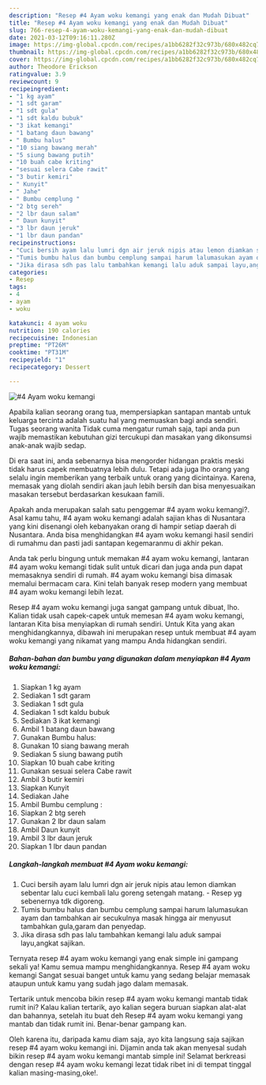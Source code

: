 ```yaml
---
description: "Resep #4 Ayam woku kemangi yang enak dan Mudah Dibuat"
title: "Resep #4 Ayam woku kemangi yang enak dan Mudah Dibuat"
slug: 766-resep-4-ayam-woku-kemangi-yang-enak-dan-mudah-dibuat
date: 2021-03-12T09:16:11.280Z
image: https://img-global.cpcdn.com/recipes/a1bb6282f32c973b/680x482cq70/4-ayam-woku-kemangi-foto-resep-utama.jpg
thumbnail: https://img-global.cpcdn.com/recipes/a1bb6282f32c973b/680x482cq70/4-ayam-woku-kemangi-foto-resep-utama.jpg
cover: https://img-global.cpcdn.com/recipes/a1bb6282f32c973b/680x482cq70/4-ayam-woku-kemangi-foto-resep-utama.jpg
author: Theodore Erickson
ratingvalue: 3.9
reviewcount: 9
recipeingredient:
- "1 kg ayam"
- "1 sdt garam"
- "1 sdt gula"
- "1 sdt kaldu bubuk"
- "3 ikat kemangi"
- "1 batang daun bawang"
- " Bumbu halus"
- "10 siang bawang merah"
- "5 siung bawang putih"
- "10 buah cabe kriting"
- "sesuai selera Cabe rawit"
- "3 butir kemiri"
- " Kunyit"
- " Jahe"
- " Bumbu cemplung "
- "2 btg sereh"
- "2 lbr daun salam"
- " Daun kunyit"
- "3 lbr daun jeruk"
- "1 lbr daun pandan"
recipeinstructions:
- "Cuci bersih ayam lalu lumri dgn air jeruk nipis atau lemon diamkan sebentar lalu cuci kembali lalu goreng setengah matang. Resep yg sebenernya tdk digoreng."
- "Tumis bumbu halus dan bumbu cemplung sampai harum lalumasukan ayam dan tambahkan air secukulnya masak hingga air menyusut tambahkan gula,garam dan penyedap."
- "Jika dirasa sdh pas lalu tambahkan kemangi lalu aduk sampai layu,angkat sajikan."
categories:
- Resep
tags:
- 4
- ayam
- woku

katakunci: 4 ayam woku 
nutrition: 190 calories
recipecuisine: Indonesian
preptime: "PT26M"
cooktime: "PT31M"
recipeyield: "1"
recipecategory: Dessert

---
```



![#4 Ayam woku kemangi](https://img-global.cpcdn.com/recipes/a1bb6282f32c973b/680x482cq70/4-ayam-woku-kemangi-foto-resep-utama.jpg)

Apabila kalian seorang orang tua, mempersiapkan santapan mantab untuk keluarga tercinta adalah suatu hal yang memuaskan bagi anda sendiri. Tugas seorang  wanita Tidak cuma mengatur rumah saja, tapi anda pun wajib memastikan kebutuhan gizi tercukupi dan masakan yang dikonsumsi anak-anak wajib sedap.

Di era  saat ini, anda sebenarnya bisa mengorder hidangan praktis meski tidak harus capek membuatnya lebih dulu. Tetapi ada juga lho orang yang selalu ingin memberikan yang terbaik untuk orang yang dicintainya. Karena, memasak yang diolah sendiri akan jauh lebih bersih dan bisa menyesuaikan masakan tersebut berdasarkan kesukaan famili. 



Apakah anda merupakan salah satu penggemar #4 ayam woku kemangi?. Asal kamu tahu, #4 ayam woku kemangi adalah sajian khas di Nusantara yang kini disenangi oleh kebanyakan orang di hampir setiap daerah di Nusantara. Anda bisa menghidangkan #4 ayam woku kemangi hasil sendiri di rumahmu dan pasti jadi santapan kegemaranmu di akhir pekan.

Anda tak perlu bingung untuk memakan #4 ayam woku kemangi, lantaran #4 ayam woku kemangi tidak sulit untuk dicari dan juga anda pun dapat memasaknya sendiri di rumah. #4 ayam woku kemangi bisa dimasak memalui bermacam cara. Kini telah banyak resep modern yang membuat #4 ayam woku kemangi lebih lezat.

Resep #4 ayam woku kemangi juga sangat gampang untuk dibuat, lho. Kalian tidak usah capek-capek untuk memesan #4 ayam woku kemangi, lantaran Kita bisa menyiapkan di rumah sendiri. Untuk Kita yang akan menghidangkannya, dibawah ini merupakan resep untuk membuat #4 ayam woku kemangi yang nikamat yang mampu Anda hidangkan sendiri.

<!--inarticleads1-->

##### Bahan-bahan dan bumbu yang digunakan dalam menyiapkan #4 Ayam woku kemangi:

1. Siapkan 1 kg ayam
1. Sediakan 1 sdt garam
1. Sediakan 1 sdt gula
1. Sediakan 1 sdt kaldu bubuk
1. Sediakan 3 ikat kemangi
1. Ambil 1 batang daun bawang
1. Gunakan  Bumbu halus:
1. Gunakan 10 siang bawang merah
1. Sediakan 5 siung bawang putih
1. Siapkan 10 buah cabe kriting
1. Gunakan sesuai selera Cabe rawit
1. Ambil 3 butir kemiri
1. Siapkan  Kunyit
1. Sediakan  Jahe
1. Ambil  Bumbu cemplung :
1. Siapkan 2 btg sereh
1. Gunakan 2 lbr daun salam
1. Ambil  Daun kunyit
1. Ambil 3 lbr daun jeruk
1. Siapkan 1 lbr daun pandan




<!--inarticleads2-->

##### Langkah-langkah membuat #4 Ayam woku kemangi:

1. Cuci bersih ayam lalu lumri dgn air jeruk nipis atau lemon diamkan sebentar lalu cuci kembali lalu goreng setengah matang. - Resep yg sebenernya tdk digoreng.
1. Tumis bumbu halus dan bumbu cemplung sampai harum lalumasukan ayam dan tambahkan air secukulnya masak hingga air menyusut tambahkan gula,garam dan penyedap.
1. Jika dirasa sdh pas lalu tambahkan kemangi lalu aduk sampai layu,angkat sajikan.




Ternyata resep #4 ayam woku kemangi yang enak simple ini gampang sekali ya! Kamu semua mampu menghidangkannya. Resep #4 ayam woku kemangi Sangat sesuai banget untuk kamu yang sedang belajar memasak ataupun untuk kamu yang sudah jago dalam memasak.

Tertarik untuk mencoba bikin resep #4 ayam woku kemangi mantab tidak rumit ini? Kalau kalian tertarik, ayo kalian segera buruan siapkan alat-alat dan bahannya, setelah itu buat deh Resep #4 ayam woku kemangi yang mantab dan tidak rumit ini. Benar-benar gampang kan. 

Oleh karena itu, daripada kamu diam saja, ayo kita langsung saja sajikan resep #4 ayam woku kemangi ini. Dijamin anda tak akan menyesal sudah bikin resep #4 ayam woku kemangi mantab simple ini! Selamat berkreasi dengan resep #4 ayam woku kemangi lezat tidak ribet ini di tempat tinggal kalian masing-masing,oke!.

